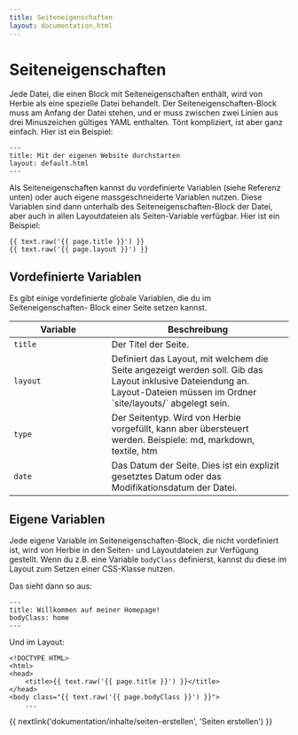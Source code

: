 ```yaml
---
title: Seiteneigenschaften
layout: documentation.html
---
```


# Seiteneigenschaften

Jede Datei, die einen Block mit Seiteneigenschaften enthält, wird von Herbie als
eine spezielle Datei behandelt. Der Seiteneigenschaften-Block muss am Anfang der
Datei stehen, und er muss zwischen zwei Linien aus drei Minuszeichen gültiges
YAML enthalten. Tönt kompliziert, ist aber ganz einfach. Hier ist ein Beispiel:

    ---
    title: Mit der eigenen Website durchstarten
    layout: default.html
    ---

Als Seiteneigenschaften kannst du vordefinierte Variablen (siehe Referenz unten)
oder auch eigene massgeschneiderte Variablen nutzen. Diese Variablen sind dann
unterhalb des Seiteneigenschaften-Block der Datei, aber auch in allen
Layoutdateien als Seiten-Variable verfügbar. Hier ist ein Beispiel:

    {{ text.raw('{{ page.title }}') }}
    {{ text.raw('{{ page.layout }}') }}


## Vordefinierte Variablen

Es gibt einige vordefinierte globale Variablen, die du im Seiteneigenschaften-
Block einer Seite setzen kannst.

<table class="pure-table pure-table-horizontal" width="100%">
    <thead>
        <tr>
            <th width="35%">Variable</th>
            <th width="65%">Beschreibung</th>
        </tr>
    </thead>
    <tr>
        <td><code>title</code></td>
        <td>Der Titel der Seite.</td>
    </tr>
    <tr>
        <td><code>layout</code></td>
        <td>Definiert das Layout, mit welchem die Seite angezeigt werden soll.
        Gib das Layout inklusive Dateiendung an. Layout-Dateien müssen im Ordner
        `site/layouts/` abgelegt sein.</td>
    </tr>
    <tr>
        <td><code>type</code></td>
        <td>Der Seitentyp. Wird von Herbie vorgefüllt, kann aber übersteuert
        werden. Beispiele: md, markdown, textile, htm</td>
    </tr>
    <tr>
        <td><code>date</code></td>
        <td>Das Datum der Seite. Dies ist ein explizit gesetztes Datum oder das 
        Modifikationsdatum der Datei.</td>
    </tr>
</table>


## Eigene Variablen

Jede eigene Variable im Seiteneigenschaften-Block, die nicht vordefiniert ist,
wird von Herbie in den Seiten- und Layoutdateien zur Verfügung gestellt. Wenn 
du z.B. eine Variable `bodyClass` definierst, kannst du diese im Layout 
zum Setzen einer CSS-Klasse nutzen.

Das sieht dann so aus:

    ---
    title: Willkommen auf meiner Homepage!
    bodyClass: home
    ---

Und im Layout:

    <!DOCTYPE HTML>
    <html>
    <head>
        <title>{{ text.raw('{{ page.title }}') }}</title>
    </head>
    <body class="{{ text.raw('{{ page.bodyClass }}') }}">
        ...


{{ nextlink('dokumentation/inhalte/seiten-erstellen', 'Seiten erstellen') }}
